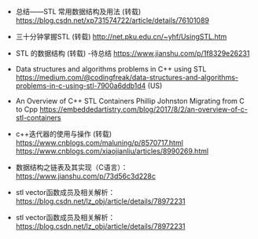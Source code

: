 * 总结——STL 常用数据结构及用法 (转载)
https://blog.csdn.net/xp731574722/article/details/76101089

* 三十分钟掌握STL (转载)
http://net.pku.edu.cn/~yhf/UsingSTL.htm

* STL 的数据结构 (转载) -待总结
https://www.jianshu.com/p/1f8329e26231

* Data structures and algorithms problems in C++ using STL
https://medium.com/@codingfreak/data-structures-and-algorithms-problems-in-c-using-stl-7900a6ddb1d4 (US)

* An Overview of C++ STL Containers   Phillip Johnston  Migrating from C to Cpp 
https://embeddedartistry.com/blog/2017/8/2/an-overview-of-c-stl-containers

* c++迭代器的使用与操作 (转载)
https://www.cnblogs.com/maluning/p/8570717.html
https://www.cnblogs.com/xiaojianliu/articles/8990269.html

* 数据结构之链表及其实现（C语言）：
https://www.jianshu.com/p/73d56c3d228c

* stl vector函数成员及相关解析：
https://blog.csdn.net/lz_obj/article/details/78972231

* stl vector函数成员及相关解析：
https://blog.csdn.net/lz_obj/article/details/78972231
